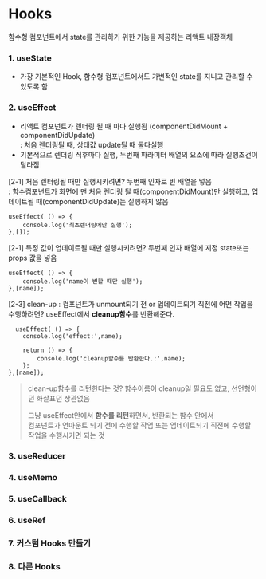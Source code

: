 # Hooks 
함수형 컴포넌트에서 state를 관리하기 위한 기능을 제공하는 리액트 내장객체


### 1. useState   
- 가장 기본적인 Hook, 함수형 컴포넌트에서도 가변적인 state를 지니고 관리할 수 있도록 함

### 2. useEffect   
- 리액트 컴포넌트가 렌더링 될 때 마다 실행됨 (componentDidMount + componentDidUpdate)   
 : 처음 렌더링될 때, 상태값 update될 때 둘다실행
- 기본적으로 렌더링 직후마다 실행, 두번째 파라미터 배열의 요소에 따라 실행조건이 달라짐

[2-1] 처음 렌터링될 때만 실행시키려면? 두번째 인자로 빈 배열을 넣음    
  : 함수컴포넌트가 화면에 맨 처음 렌더링 될 때(componentDidMount)만 실행하고, 업데이트될 때(componentDidUpdate)는 실행하지 않음
  ```
  useEffect( () => {
      console.log('최초렌더링에만 실행');
  },[]);
  ```
[2-1] 특정 값이 업데이트될 때만 실행시키려면? 두번째 인자 배열에 지정 state또는 props 값을 넣음
  ```
  useEffect( () => {
      console.log('name이 변할 때만 실행');
  },[name]);
  ```
[2-3] clean-up : 컴포넌트가 unmount되기 전 or 업데이트되기 직전에 어떤 작업을 수행하려면? useEffect에서 **cleanup함수**를 반환해준다.
  ```
    useEffect( () => {
      console.log('effect:',name);

      return () => {
          console.log('cleanup함수를 반환한다.:',name);
      };
  },[name]);
  ```     
> clean-up함수를 리턴한다는 것?
> 함수이름이 cleanup일 필요도 없고, 선언형이던 화살표던 상관없음    
> 
> 그냥 useEffect안에서 **함수를 리턴**하면서, 반환되는 함수 안에서    
> 컴포넌트가 언마운트 되기 전에 수행할 작업 또는 업데이트되기 직전에 수행할 작업을 수행시키면 되는 것


### 3. useReducer
   
   
### 4. useMemo
   
   
### 5. useCallback
   
   
### 6. useRef
   
   
### 7. 커스텀 Hooks 만들기
   
   
### 8. 다른 Hooks